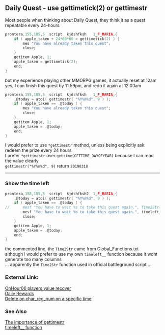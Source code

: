 ## Daily Quest - use gettimetick(2) or gettimestr

Most people when thinking about Daily Quest, they think it as a quest repeatable every 24-hours

```c
prontera,155,185,5	script	kjdshfksh	1_F_MARIA,{
	if ( apple_taken + 24*60*60 > gettimetick(2) ) {
		mes "You have already taken this quest";
		close;
	}
	getitem Apple, 1;
	apple_taken = gettimetick(2);
	end;
}
```

but my experience playing other MMORPG games, it actually reset at 12am  
yes, I can finish this quest by 11.59pm, and redo it again at 12.00am  
```c
prontera,155,185,5	script	kjdshfksh	1_F_MARIA,{
	.@today = atoi( gettimestr( "%Y%m%d", 9 ) );
	if ( apple_taken == .@today ) {
		mes "You have already taken this quest";
		close;
	}
	getitem Apple, 1;
	apple_taken = .@today;
	end;
}
```

I would prefer to use `*gettimestr` method, unless being explicitly ask redeem the prize every 24 hours  
I prefer `*gettimestr` over `gettime(GETTIME_DAYOFYEAR)` because I can read the value clearly  
`gettimestr("%Y%m%d", 9)` return `20190318`

-----------------------------------

### Show the time left
```c
prontera,158,185,5	script	kjdshfksh2	1_F_MARIA,{
	.@today = atoi( gettimestr( "%Y%m%d", 9 ) );
	if ( apple_taken == .@today ) {
//		mesf "You have to wait %s to take this quest again.", Time2Str( getcalendartime(0,0) );
		mesf "You have to wait %s to take this quest again.", timeleft__( getcalendartime(0,0) - gettimetick(2) );
		close;
	}
	getitem Apple, 1;
	apple_taken = .@today;
	end;
}
```
the commented line, the `Time2Str` came from Global_Functions.txt  
although I would prefer to use my own `timeleft__` function because it wont generate too many columns  
... apparently the `Time2Str` function used in official battleground script ...

### External Link:
[OnHour00 players value recover](http://herc.ws/board/topic/11526-onhour00-players-value-recover/)  
[Daily Rewards](http://herc.ws/board/topic/11465-daily-rewards/)  
[Delete on char_reg_num on a specific time](https://rathena.org/board/topic/115355-r-delete-on-char_reg_num-on-a-specific-time/)

### See Also
[The importance of gettimestr](https://github.com/AnnieRuru/Release/blob/master/Guides/The%20importance%20of%20gettimestr.md)  
[timeleft__ function](https://github.com/AnnieRuru/Release/blob/master/scripts/Functions/timeleft__/timeleft__1.2.txt)
